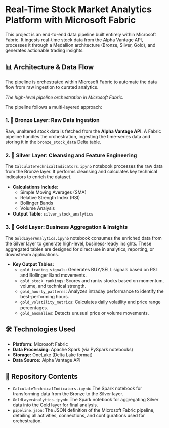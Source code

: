 # Real-Time Stock Market Analytics Platform with Microsoft Fabric

This project is an end-to-end data pipeline built entirely within Microsoft Fabric. It ingests real-time stock data from the Alpha Vantage API, processes it through a Medallion architecture (Bronze, Silver, Gold), and generates actionable trading insights.

## 📊 Architecture & Data Flow

The pipeline is orchestrated within Microsoft Fabric to automate the data flow from raw ingestion to curated analytics.


*The high-level pipeline orchestration in Microsoft Fabric.*

The pipeline follows a multi-layered approach:

### 1. 🥉 Bronze Layer: Raw Data Ingestion
Raw, unaltered stock data is fetched from the **Alpha Vantage API**. A Fabric pipeline handles the orchestration, ingesting the time-series data and storing it in the `bronze_stock_data` Delta table.

### 2. 🥈 Silver Layer: Cleansing and Feature Engineering
The `CalculateTechnicalIndicators.ipynb` notebook processes the raw data from the Bronze layer. It performs cleansing and calculates key technical indicators to enrich the dataset.

* **Calculations Include:**
    * Simple Moving Averages (SMA)
    * Relative Strength Index (RSI)
    * Bollinger Bands
    * Volume Analysis
* **Output Table:** `silver_stock_analytics`

### 3. 🥇 Gold Layer: Business Aggregation & Insights
The `GoldLayerAnalytics.ipynb` notebook consumes the enriched data from the Silver layer to generate high-level, business-ready insights. These aggregated tables are designed for direct use in analytics, reporting, or downstream applications.

* **Key Output Tables:**
    * `gold_trading_signals`: Generates BUY/SELL signals based on RSI and Bollinger Band movements.
    * `gold_stock_rankings`: Scores and ranks stocks based on momentum, volume, and technical strength.
    * `gold_hourly_patterns`: Analyzes intraday performance to identify the best-performing hours.
    * `gold_volatility_metrics`: Calculates daily volatility and price range percentages.
    * `gold_anomalies`: Detects unusual price or volume movements.

## 🛠️ Technologies Used

* **Platform:** Microsoft Fabric
* **Data Processing:** Apache Spark (via PySpark notebooks)
* **Storage:** OneLake (Delta Lake format)
* **Data Source:** Alpha Vantage API

## 📓 Repository Contents

* `CalculateTechnicalIndicators.ipynb`: The Spark notebook for transforming data from the Bronze to the Silver layer.
* `GoldLayerAnalytics.ipynb`: The Spark notebook for aggregating Silver data into the Gold layer for final analysis.
* `pipeline.json`: The JSON definition of the Microsoft Fabric pipeline, detailing all activities, connections, and configurations used for orchestration.
